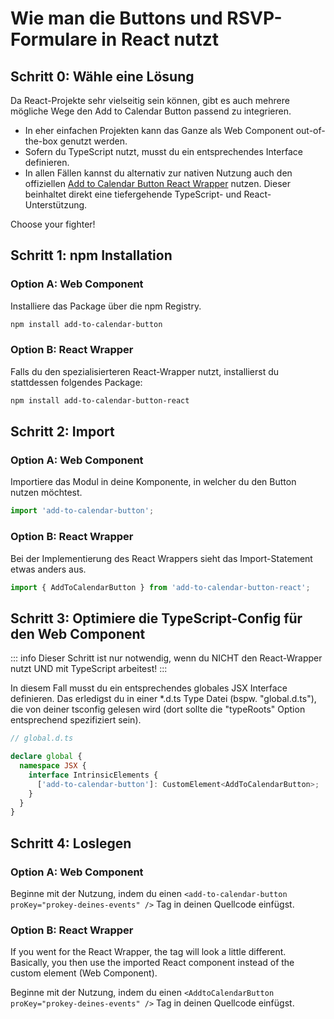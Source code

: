 
# Wie man die Buttons und RSVP-Formulare in React nutzt

## Schritt 0: Wähle eine Lösung

Da React-Projekte sehr vielseitig sein können, gibt es auch mehrere mögliche Wege den Add to Calendar Button passend zu integrieren.

* In eher einfachen Projekten kann das Ganze als Web Component out-of-the-box genutzt werden.
* Sofern du TypeScript nutzt, musst du ein entsprechendes Interface definieren.
* In allen Fällen kannst du alternativ zur nativen Nutzung auch den offiziellen [Add to Calendar Button React Wrapper](https://github.com/add2cal/add-to-calendar-button-react) nutzen. Dieser beinhaltet direkt eine tiefergehende TypeScript- und React-Unterstützung.

Choose your fighter!

## Schritt 1: npm Installation

### Option A: Web Component

Installiere das Package über die npm Registry.

```bash
npm install add-to-calendar-button
```

### Option B: React Wrapper

Falls du den spezialisierteren React-Wrapper nutzt, installierst du stattdessen folgendes Package:

```bash
npm install add-to-calendar-button-react
```

## Schritt 2: Import

### Option A: Web Component

Importiere das Modul in deine Komponente, in welcher du den Button nutzen möchtest.

```typescript
import 'add-to-calendar-button';
```

### Option B: React Wrapper

Bei der Implementierung des React Wrappers sieht das Import-Statement etwas anders aus.

```typescript
import { AddToCalendarButton } from 'add-to-calendar-button-react';
```

## Schritt 3: Optimiere die TypeScript-Config für den Web Component

::: info
Dieser Schritt ist nur notwendig, wenn du NICHT den React-Wrapper nutzt UND mit TypeScript arbeitest!
:::

In diesem Fall musst du ein entsprechendes globales JSX Interface definieren. Das erledigst du in einer *.d.ts Type Datei (bspw. "global.d.ts"), die von deiner tsconfig gelesen wird (dort sollte die "typeRoots" Option entsprechend spezifiziert sein).

```typescript
// global.d.ts

declare global {
  namespace JSX {
    interface IntrinsicElements {
      ['add-to-calendar-button']: CustomElement<AddToCalendarButton>;
    }
  }
}
```

## Schritt 4: Loslegen

### Option A: Web Component

Beginne mit der Nutzung, indem du einen `<add-to-calendar-button proKey="prokey-deines-events" />` Tag in deinen Quellcode einfügst.

### Option B: React Wrapper
If you went for the React Wrapper, the tag will look a little different. Basically, you then use the imported React component instead of the custom element (Web Component).

Beginne mit der Nutzung, indem du einen `<AddtoCalendarButton proKey="prokey-deines-events" />` Tag in deinen Quellcode einfügst.
